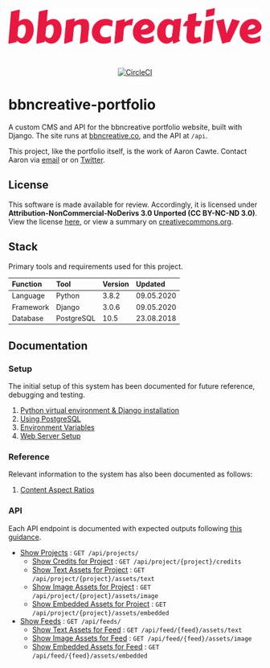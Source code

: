 <p align="center">
  <img src="bbncreative.svg" alt="bbncreative logotype" />
</p>

<br />

<p align="center">
    <a href="https://circleci.com/gh/aaroncawte/bbncreative-portfolio" target="blank" rel="noopener noreferrer">
        <img src="https://circleci.com/gh/aaroncawte/bbncreative-portfolio/tree/master.svg?style=svg&circle-token=dbf29770a59f46187030dc984ae4c03e1f988f42" alt="CircleCI" />
    </a>
</p>

# bbncreative-portfolio

A custom CMS and API for the bbncreative portfolio website, built with Django. The site runs at [bbncreative.co](https://bbncreative.co), and the API at `/api`.

This project, like the portfolio itself, is the work of Aaron Cawte. Contact Aaron via [email](mailto:aaron@bbncreative.co) or on [Twitter](https://twitter.com/aaroncawte).

## License

This software is made available for review. Accordingly, it is licensed under **Attribution-NonCommercial-NoDerivs 3.0 Unported (CC BY-NC-ND 3.0)**. View the license [here](/LICENSE.md), or view a summary on [creativecommons.org](https://creativecommons.org/licenses/by-nc-nd/3.0/).

## Stack

Primary tools and requirements used for this project.

| Function  | Tool       | Version | Updated    |
| :-------- | :--------- | :------ | :--------- |
| Language  | Python     | 3.8.2   | 09.05.2020 |
| Framework | Django     | 3.0.6   | 09.05.2020 |
| Database  | PostgreSQL | 10.5    | 23.08.2018 |

## Documentation

### Setup

The initial setup of this system has been documented for future reference, debugging and testing.

1. [Python virtual environment & Django installation](/docs/setup/virtualenv.md)
2. [Using PostgreSQL](/docs/setup/postgresql.md)
3. [Environment Variables](/docs/setup/envvars.md)
4. [Web Server Setup](/docs/setup/webserver.md)

### Reference

Relevant information to the system has also been documented as follows:

1. [Content Aspect Ratios](/docs/reference/aspect_ratios.md)

### API

Each API endpoint is documented with expected outputs following [this guidance](https://github.com/jamescooke/restapidocs).

* [Show Projects](/docs/api/projects.md) : `GET /api/projects/`
  * [Show Credits for Project](/docs/api/project/credits.md) : `GET /api/project/{project}/credits`
  * [Show Text Assets for Project](/docs/api/project/assets/text.md) : `GET /api/project/{project}/assets/text`
  * [Show Image Assets for Project](/docs/api/project/assets/image.md) : `GET /api/project/{project}/assets/image`
  * [Show Embedded Assets for Project](/docs/api/project/assets/embedded.md) : `GET /api/project/{project}/assets/embedded`
* [Show Feeds](/docs/api/feeds.md) : `GET /api/feeds/`
  * [Show Text Assets for Feed](/docs/api/feed/assets/text.md) : `GET /api/feed/{feed}/assets/text`
  * [Show Image Assets for Feed](/docs/api/feed/assets/image.md) : `GET /api/feed/{feed}/assets/image`
  * [Show Embedded Assets for Feed](/docs/api/feed/assets/embedded.md) : `GET /api/feed/{feed}/assets/embedded`
